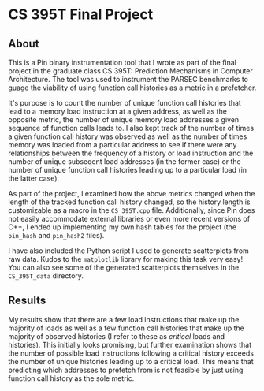 # CS 395T Final Project

## About
This is a Pin binary instrumentation tool that I wrote as part of the final project in the graduate class CS 395T: Prediction Mechanisms in Computer Architecture. The tool was used to instrument the PARSEC benchmarks to guage the viability of using function call histories as a metric in a prefetcher.    

It's purpose is to count the number of unique function call histories that lead to a memory load instruction at a given address, as well as the opposite metric, the number of unique memory load addresses a given sequence of function calls leads to. I also kept track of the number of times a given function call history was observed as well as the number of times memory was loaded from a particular address to see if there were any relationships between the frequency of a history or load instruction and the number of unique subseqent load addresses (in the former case) or the number of unique function call histories leading up to a particular load (in the latter case).  

As part of the project, I examined how the above metrics changed when the length of the tracked function call history changed, so the history length is customizable as a macro in the `CS_395T.cpp` file. Additionally, since Pin does not easily accommodate external libraries or even more recent versions of C++, I ended up implementing my own hash tables for the project (the `pin_hash` and `pin_hash2` files).  

I have also included the Python script I used to generate scatterplots from raw data. Kudos to the `matplotlib` library for making this task very easy! You can also see some of the generated scatterplots themselves in the `CS_395T_data` directory.  

## Results
My results show that there are a few load instructions that make up the majority of loads as well as a few function call histories that make up the majority of observed histories (I refer to these as _critical_ loads and histories). This initially looks promising, but further examination shows that the number of possible load instructions following a critical history exceeds the number of unique histories leading up to a critical load. This means that predicting which addresses to prefetch from is not feasible by just using function call history as the sole metric.